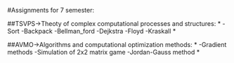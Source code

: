 #Assignments for 7 semester:

##TSVPS->Theoty of complex computational processes and structures:
*
-Sort 
-Backpack
-Bellman_ford 
-Dejkstra 
-Floyd 
-Kraskall
*

##AVMO->Algorithms and computational optimization methods:
*
-Gradient methods
-Simulation of 2x2 matrix game
-Jordan-Gauss method
*